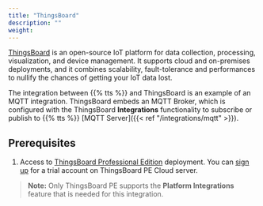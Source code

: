 ```yaml
---
title: "ThingsBoard"
description: ""
weight: 
---
```


[ThingsBoard](https://thingsboard.io/) is an open-source IoT platform for data collection, processing, visualization, and device management. It supports cloud and on-premises deployments, and it combines scalability, fault-tolerance and performances to nullify the chances of getting your IoT data lost.

<!--more-->

The integration between {{% tts %}} and ThingsBoard is an example of an MQTT integration. ThingsBoard embeds an MQTT Broker, which is configured with the ThingsBoard **Integrations** functionality to subscribe or publish to {{% tts %}} [MQTT Server]({{< ref "/integrations/mqtt" >}}).

## Prerequisites

1. Access to [ThingsBoard Professional Edition](https://thingsboard.io/products/thingsboard-pe/) deployment. You can [sign up](https://cloud.thingsboard.io/signup) for a trial account on ThingsBoard PE Cloud server.

>**Note:** Only ThingsBoard PE supports the **Platform Integrations** feature that is needed for this integration. 
